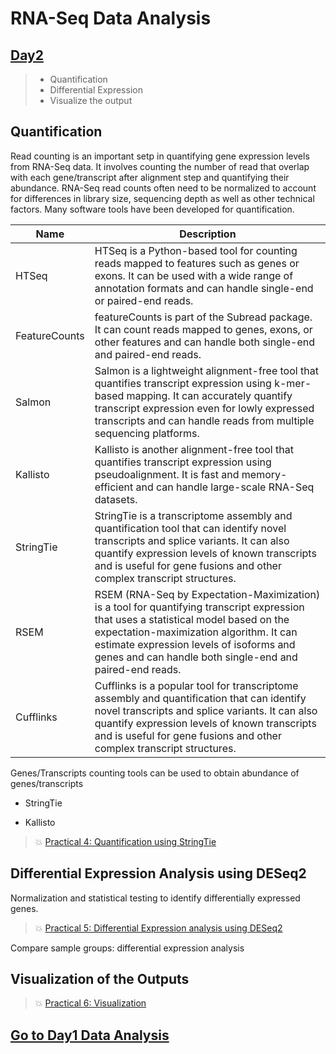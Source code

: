 # RNA-Seq Data Analysis

## [Day2](rna-seq-wes-data-analysis-day2.md)


> -  Quantification
> -  Differential Expression
> -  Visualize the output


## Quantification

Read counting is an important setp in quantifying gene expression levels from RNA-Seq data.  It involves counting the number of read that overlap with each gene/transcript after alignment step and quantifying their abundance.  RNA-Seq read counts often need to be normalized to account for differences in library size, sequencing depth as well as other technical factors.  Many software tools have been developed for quantification.

|Name|Description|
|----|----|
|HTSeq|HTSeq is a Python-based tool for counting reads mapped to features such as genes or exons. It can be used with a wide range of annotation formats and can handle single-end or paired-end reads.|
|FeatureCounts|featureCounts is part of the Subread package. It can count reads mapped to genes, exons, or other features and can handle both single-end and paired-end reads.|
|Salmon|Salmon is a lightweight alignment-free tool that quantifies transcript expression using k-mer-based mapping. It can accurately quantify transcript expression even for lowly expressed transcripts and can handle reads from multiple sequencing platforms.|
|Kallisto|Kallisto is another alignment-free tool that quantifies transcript expression using pseudoalignment. It is fast and memory-efficient and can handle large-scale RNA-Seq datasets.|
|StringTie|StringTie is a transcriptome assembly and quantification tool that can identify novel transcripts and splice variants. It can also quantify expression levels of known transcripts and is useful for gene fusions and other complex transcript structures.|
|RSEM|RSEM (RNA-Seq by Expectation-Maximization) is a tool for quantifying transcript expression that uses a statistical model based on the expectation-maximization algorithm. It can estimate expression levels of isoforms and genes and can handle both single-end and paired-end reads.|
|Cufflinks|Cufflinks is a popular tool for transcriptome assembly and quantification that can identify novel transcripts and splice variants. It can also quantify expression levels of known transcripts and is useful for gene fusions and other complex transcript structures.|


Genes/Transcripts counting tools can be used to obtain abundance of genes/transcripts 

* StringTie 

* Kallisto

> :boom: [Practical 4: Quantification using StringTie](practical-expression-quantification.md)

## Differential Expression Analysis using DESeq2

Normalization and statistical testing to identify differentially expressed genes.

> :boom: [Practical 5: Differential Expression analysis using DESeq2](analyzing-RNA-seq-data-with-DESeq2.md)

Compare sample groups: differential expression analysis


## Visualization of the Outputs

> :boom: [Practical 6: Visualization](analyzing-RNA-seq-data-with-DESeq2-data-visualization.md)

## [Go to Day1 Data Analysis](rna-seq-wes-data-analysis-day1.md)
